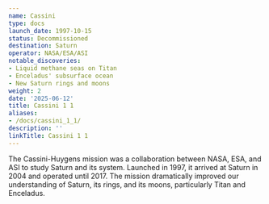 ```yaml
---
name: Cassini
type: docs
launch_date: 1997-10-15
status: Decommissioned
destination: Saturn
operator: NASA/ESA/ASI
notable_discoveries:
- Liquid methane seas on Titan
- Enceladus' subsurface ocean
- New Saturn rings and moons
weight: 2
date: '2025-06-12'
title: Cassini 1 1
aliases:
- /docs/cassini_1_1/
description: ''
linkTitle: Cassini 1 1
---
```


The Cassini-Huygens mission was a collaboration between NASA, ESA, and ASI to study Saturn and its system. Launched in 1997, it arrived at Saturn in 2004 and operated until 2017. The mission dramatically improved our understanding of Saturn, its rings, and its moons, particularly Titan and Enceladus.
